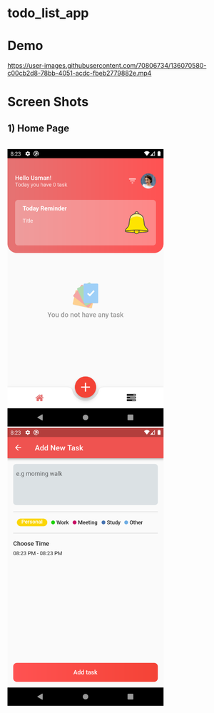 # todo_list_app

# Demo

https://user-images.githubusercontent.com/70806734/136070580-c00cb2d8-78bb-4051-acdc-fbeb2779882e.mp4


# Screen Shots

## 1) Home Page
<br>
<img src="screen_shots/1.png" width="350">
<img src="screen_shots/3.png" width="350">
<br>
<br>

